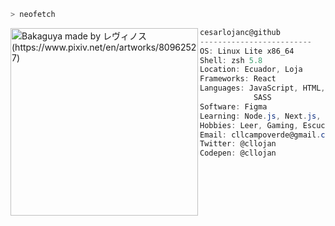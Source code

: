 <!---
```zsh
> ./saludo.sh
Hola, Soy Cesar Lojan 👋
```
--->
```zsh
> neofetch
```


  <img align="left"   src="https://upload.wikimedia.org/wikipedia/commons/thumb/3/35/Tux.svg/402px-Tux.svg.png" alt="Bakaguya made by レヴィノス (https://www.pixiv.net/en/artworks/80962527)" width="300" /> 


```csharp
cesarlojanc@github
-------------------------
OS: Linux Lite x86_64
Shell: zsh 5.8
Location: Ecuador, Loja
Frameworks: React
Languages: JavaScript, HTML, CSS,
            SASS
Software: Figma
Learning: Node.js, Next.js, ReactNative, Flutter
Hobbies: Leer, Gaming, Escuchar musica
Email: cllcampoverde@gmail.com
Twitter: @cllojan
Codepen: @cllojan
```

